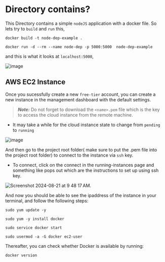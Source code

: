 # Directory contains?

This Directory contains a simple `nodeJS` application with a docker file. So lets try to `build` and `run` this,

```
docker build -t node-dep-example .
```
```
docker run -d --rm --name node-dep -p 5000:5000  node-dep-example
```
and this is what it looks at `localhost:5000`,

![image](https://github.com/user-attachments/assets/d18258ed-ad03-4f54-b197-889b830c9536)

## AWS EC2 Instance

Once you sucessfully create a new `free-tier` account, you can create a new instance in the management dashboard with the default settings.

> **_Note:_** Do not forget to download the `<name>.pem` file which is the key to access the cloud instance from the remote machine.

- It may take a while for the cloud instance state to change from `pending` to `running`
  
![image](https://github.com/user-attachments/assets/03ce6bcc-de3d-436e-ba93-f68360c574d8)

And then go to the project root folder( make sure to put the .pem file into the project root folder) to connect to the instance via `ssh` key.

- To connect, click on the connect in the running-instances page and something like pops out which are the instructions to set up using ssh key.

![Screenshot 2024-08-21 at 9 48 17 AM](https://github.com/user-attachments/assets/7a799bb9-14ff-462f-b75f-9e08829a1d72).

And now you should be able to see the ipaddress of the instance in your terminal, and follow the following steps:

```
sudo yum update -y
```
```
sudo yum -y install docker
```
```
sudo service docker start
```
```
sudo usermod -a -G docker ec2-user
```

Thereafter, you can check whether Docker is available by running:

```
docker version
```

